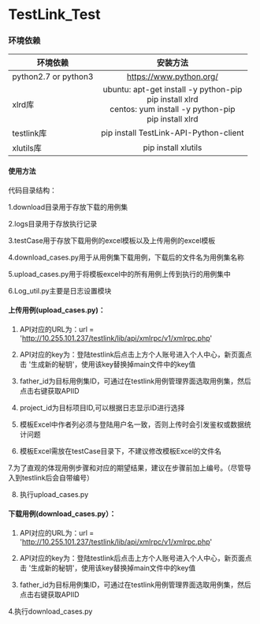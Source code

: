 # TestLink_Test
### 环境依赖

|环境依赖|安装方法|
| -------|:-------------:|
|python2.7 or python3|	https://www.python.org/|
|xlrd库|	ubuntu: apt-get install -y python-pip <br> pip install xlrd <br> centos: yum install -y python-pip <br> pip install xlrd|
|testlink库|	pip install TestLink-API-Python-client|
|xlutils库|	pip install xlutils|

#### 使用方法

代码目录结构：

1.download目录用于存放下载的用例集

2.logs目录用于存放执行记录

3.testCase用于存放下载用例的excel模板以及上传用例的excel模板

4.download_cases.py用于从用例集下载用例，下载后的文件名为用例集名称

5.upload_cases.py用于将模板excel中的所有用例上传到执行的用例集中

6.Log_util.py主要是日志设置模块

#### 上传用例(upload_cases.py)：

1. API对应的URL为：url = 'http://10.255.101.237/testlink/lib/api/xmlrpc/v1/xmlrpc.php'

2. API对应的key为：登陆testlink后点击上方个人账号进入个人中心，新页面点击 '生成新的秘钥'，使用该key替换掉main文件中的key值

3. father_id为目标用例集ID，可通过在testlink用例管理界面选取用例集，然后点击右键获取APIID

4. project_id为目标项目ID,可以根据日志显示ID进行选择

5. 模板Excel中作者列必须与登陆用户名一致，否则上传时会引发鉴权或数据统计问题

6. 模板Excel需放在testCase目录下，不建议修改模板Excel的文件名

7.为了直观的体现用例步骤和对应的期望结果，建议在步骤前加上编号。（尽管导入到testlink后会自带编号）

8. 执行upload_cases.py

#### 下载用例(download_cases.py）：

1. API对应的URL为：url = 'http://10.255.101.237/testlink/lib/api/xmlrpc/v1/xmlrpc.php'

2. API对应的key为：登陆testlink后点击上方个人账号进入个人中心，新页面点击 '生成新的秘钥'，使用该key替换掉main文件中的key值

3. father_id为目标用例集ID，可通过在testlink用例管理界面选取用例集，然后点击右键获取APIID

4.执行download_cases.py

